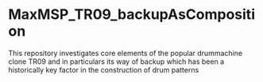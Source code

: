 # MaxMSP_TR09_backupAsComposition
This repository investigates core elements of the popular drummachine clone TR09 and in particulars its way of backup  which has been a historically key factor in the construction of drum patterns
